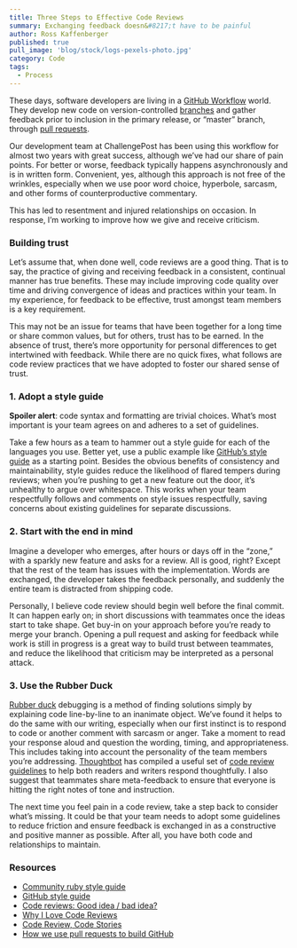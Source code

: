 ```yaml
---
title: Three Steps to Effective Code Reviews
summary: Exchanging feedback doesn&#8217;t have to be painful
author: Ross Kaffenberger
published: true
pull_image: 'blog/stock/logs-pexels-photo.jpg'
category: Code
tags:
  - Process
---
```


These days, software developers are living in a [GitHub Workflow][gh-workflow]</a> world. They develop new code on version-controlled [branches][branches] and gather feedback prior to inclusion in the primary release, or “master” branch, through [pull requests][pull-requests].

[gh-workflow]: http://scottchacon.com/2011/08/31/github-flow.html
[branches]: http://git-scm.com/book/en/Git-Branching-Basic-Branching-and-Merging
[pull-requests]: https://help.github.com/articles/using-pull-requests

Our development team at ChallengePost has been using this workflow for almost two years with great success, although we&#8217;ve had our share of pain points. For better or worse, feedback typically happens asynchronously and is in written form. Convenient, yes, although this approach is not free of the wrinkles, especially when we use poor word choice, hyperbole, sarcasm, and other forms of counterproductive commentary.

This has led to resentment and injured relationships on occasion. In response, I’m working to improve how we give and receive criticism.

### Building trust

Let&#8217;s assume that, when done well, code reviews are a good thing. That is to say, the practice of giving and receiving feedback in a consistent, continual manner has true benefits. These may include improving code quality over time and driving convergence of ideas and practices within your team. In my experience, for feedback to be effective, trust amongst team members is a key requirement.

This may not be an issue for teams that have been together for a long time or share common values, but for others, trust has to be earned. In the absence of trust, there&#8217;s more opportunity for personal differences to get intertwined with feedback. While there are no quick fixes, what follows are code review practices that we have adopted to foster our shared sense of trust.

### 1. Adopt a style guide

**Spoiler alert**: code syntax and formatting are trivial choices. What&#8217;s most important is your team agrees on and adheres to a set of guidelines.

Take a few hours as a team to hammer out a style guide for each of the languages you use. Better yet, use a public example like [GitHub&#8217;s style guide][style-guide] as a starting point. Besides the obvious benefits of consistency and maintainability, style guides reduce the likelihood of flared tempers during reviews; when you’re pushing to get a new feature out the door, it&#8217;s unhealthy to argue over whitespace. This works when your team respectfully follows and comments on style issues respectfully, saving concerns about existing guidelines for separate discussions.

[style-guide]: https://github.com/styleguide

### 2. Start with the end in mind

Imagine a developer who emerges, after hours or days off in the “zone,” with a sparkly new feature and asks for a review. All is good, right? Except that the rest of the team has issues with the implementation. Words are exchanged, the developer takes the feedback personally, and suddenly the entire team is distracted from shipping code.

Personally, I believe code review should begin well before the final commit. It can happen early on; in short discussions with teammates once the ideas start to take shape. Get buy-in on your approach before you’re ready to merge your branch. Opening a pull request and asking for feedback while work is still in progress is a great way to build trust between teammates, and reduce the likelihood that criticism may be interpreted as a personal attack.

### 3. Use the Rubber Duck

[Rubber duck][rubber-duck] debugging is a method of finding solutions simply by explaining code line-by-line to an inanimate object. We&#8217;ve found it helps to do the same with our writing, especially when our first instinct is to respond to code or another comment with sarcasm or anger. Take a moment to read your response aloud and question the wording, timing, and appropriateness. This includes taking into account the personality of the team members you’re addressing. [Thoughtbot][thoughtbot] has compiled a useful set of [code review guidelines][guidelines] to help both readers and writers respond thoughtfully. I also suggest that teammates share meta-feedback to ensure that everyone is hitting the right notes of tone and instruction.

[rubber-duck]: http://en.wikipedia.org/wiki/Rubber_duck_debugging
[thoughtbot]: http://thoughtbot.com
[guidelines]: https://github.com/thoughtbot/guides/tree/master/code-review

The next time you feel pain in a code review, take a step back to consider what’s missing. It could be that your team needs to adopt some guidelines to reduce friction and ensure feedback is exchanged in as a constructive and positive manner as possible. After all, you have both code and relationships to maintain.

### Resources

* [Community ruby style guide](https://github.com/bbatsov/ruby-style-guide)
* [GitHub style guide](https://github.com/styleguide)
* [Code reviews: Good idea / bad idea?](http://mdswanson.com/blog/2012/11/04/code-reviews-good-idea-bad-idea.html)
* [Why I Love Code Reviews](http://code.dblock.org/why-i-love-code-reviews)
* [Code Review, Code Stories](http://whilefalse.blogspot.com/2012/06/code-reviews-code-stories.html)
* [How we use pull requests to build GitHub](https://github.com/blog/1124-how-we-use-pull-requests-to-build-github)

